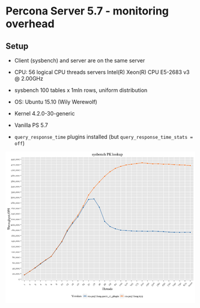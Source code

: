 Percona Server 5.7 - monitoring overhead
========================================

Setup
-----

-   Client (sysbench) and server are on the same server
-   CPU: 56 logical CPU threads servers Intel(R) Xeon(R) CPU E5-2683 v3 @ 2.00GHz
-   sysbench 100 tables x 1mln rows, uniform distribution
-   OS: Ubuntu 15.10 (Wily Werewolf)
-   Kernel 4.2.0-30-generic

-   Vanilla PS 5.7
-   `query_response_time` plugins installed (but `query_response_time_stats = off`)

![](PS-PK-monitoring_files/figure-markdown_github/versions-1.png)
